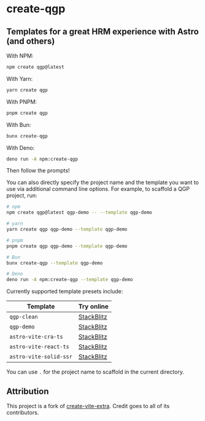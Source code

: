 # create-qgp

## Templates for a great HRM experience with Astro (and others)

With NPM:

```bash
npm create qgp@latest
```

With Yarn:

```bash
yarn create qgp
```

With PNPM:

```bash
pnpm create qgp
```

With Bun:

```bash
bunx create-qgp
```

With Deno:

```bash
deno run -A npm:create-qgp
```

Then follow the prompts!

You can also directly specify the project name and the template you want to use via additional command line options. For example, to scaffold a QGP project, run:

```bash
# npm
npm create qgp@latest qgp-demo -- --template qgp-demo

# yarn
yarn create qgp qgp-demo --template qgp-demo

# pnpm
pnpm create qgp qgp-demo --template qgp-demo

# Bun
bunx create-qgp --template qgp-demo

# Deno
deno run -A npm:create-qgp --template qgp-demo
```

Currently supported template presets include:

| Template              | Try online                                                                                                |
| --------------------- | --------------------------------------------------------------------------------------------------------- |
| `qgp-clean`           | [StackBlitz](https://stackblitz.com/fork/github/JLarky/create-qgp/tree/main/template-qgp-clean)           |
| `qgp-demo`            | [StackBlitz](https://stackblitz.com/fork/github/JLarky/create-qgp/tree/main/template-qgp-demo)            |
| `astro-vite-cra-ts`   | [StackBlitz](https://stackblitz.com/fork/github/JLarky/create-qgp/tree/main/template-astro-vite-cra-ts)   |
| `astro-vite-react-ts` | [StackBlitz](https://stackblitz.com/fork/github/JLarky/create-qgp/tree/main/template-astro-vite-react-ts) |
| `astro-vite-solid-ssr` | [StackBlitz](https://stackblitz.com/fork/github/JLarky/create-qgp/tree/main/template-astro-vite-solid-ssr) |

You can use `.` for the project name to scaffold in the current directory.

## Attribution

This project is a fork of [create-vite-extra](https://github.com/bluwy/create-vite-extra). Credit goes to all of its contributors.
